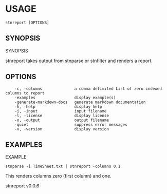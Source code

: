 
# USAGE

	stnreport [OPTIONS]

## SYNOPSIS



SYNOPSIS

stnreport takes output from stnparse or stnfilter and renders a
report.



## OPTIONS

```
    -c, -columns              a comma delimited List of zero indexed columns to report
    -examples                 display example(s)
    -generate-markdown-docs   generate markdown documentation
    -h, -help                 display help
    -i, -input                input filename
    -l, -license              display license
    -o, -output               output filename
    -quiet                    suppress error messages
    -v, -version              display version
```


## EXAMPLES


EXAMPLE

    stnparse -i TimeSheet.txt | stnreport -columns 0,1

This renders columns zero (first column) and one.



stnreport v0.0.6
